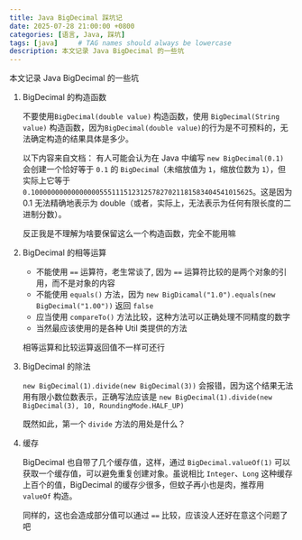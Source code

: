 ```yaml
---
title: Java BigDecimal 踩坑记
date: 2025-07-28 21:00:00 +0800
categories: [语言, Java, 踩坑]
tags: [java]     # TAG names should always be lowercase
description: 本文记录 Java BigDecimal 的一些坑
---
```


本文记录 Java BigDecimal 的一些坑

1. BigDecimal 的构造函数

    不要使用```BigDecimal(double value)``` 构造函数，使用 ```BigDecimal(String value)``` 构造函数，因为`BigDecimal(double value)`的行为是不可预料的，无法确定构造的结果具体是多少。
    
    以下内容来自文档：
    有人可能会认为在 Java 中编写 `new BigDecimal(0.1)` 会创建一个恰好等于 `0.1` 的 `BigDecima`l（未缩放值为 `1`，缩放位数为 `1`），但实际上它等于 `0.1000000000000000055511151231257827021181583404541015625`。这是因为 0.1 无法精确地表示为 double（或者，实际上，无法表示为任何有限长度的二进制分数）。

    反正我是不理解为啥要保留这么一个构造函数，完全不能用嘛

2. BigDecimal 的相等运算

   - 不能使用 `==` 运算符，老生常谈了, 因为 `==` 运算符比较的是两个对象的引用，而不是对象的内容
   - 不能使用 `equals()` 方法，因为 `new BigDicamal("1.0").equals(new BigDecimal("1.00"))` 返回 `false`
   - 应当使用 `compareTo()` 方法比较，这种方法可以正确处理不同精度的数字
   - 当然最应该使用的是各种 Util 类提供的方法

    相等运算和比较运算返回值不一样可还行

3. BigDecimal 的除法

    `new BigDecimal(1).divide(new BigDecimal(3))` 会报错，因为这个结果无法用有限小数位数表示，正确写法应该是 `new BigDecimal(1).divide(new BigDecimal(3), 10, RoundingMode.HALF_UP)`

    既然如此，第一个 `divide` 方法的用处是什么？

4. 缓存
   
   BigDecimal 也自带了几个缓存值，这样，通过 `BigDecimal.valueOf(1)` 可以获取一个缓存值，可以避免重复创建对象。虽说相比 `Integer`、`Long` 这种缓存上百个的值，BigDecimal 的缓存少很多，但蚊子再小也是肉，推荐用 `valueOf` 构造。

   同样的，这也会造成部分值可以通过 `==` 比较，应该没人还好在意这个问题了吧
